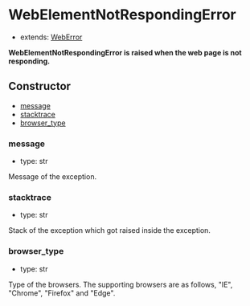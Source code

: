 # WebElementNotRespondingError

- extends: [WebError](./doc/api/python/exceptions/weberror.md)

**WebElementNotRespondingError is raised when the web page is not responding.**

## Constructor<!-- {docsify-ignore} -->
- [message](#message)
- [stacktrace](#stacktrace)
- [browser_type](#browser_type)


### message
- type: str

Message of the exception.


### stacktrace
- type: str

Stack of the exception which got raised inside the exception.

### browser_type
- type: str

Type of the browsers. The supporting browsers are as follows, "IE", "Chrome", "Firefox" and "Edge".